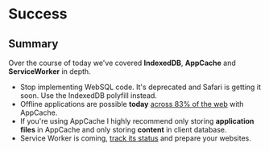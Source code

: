 # Success

## Summary

Over the course of today we've covered **IndexedDB**, **AppCache** and **ServiceWorker** in depth.

- Stop implementing WebSQL code.  It's deprecated and Safari is getting it soon.  Use the IndexedDB polyfill instead.
- Offline applications are possible **today** [across 83% of the web](http://caniuse.com/#search=appcache) with AppCache.
- If you're using AppCache I highly recommend only storing **application files** in AppCache and only storing **content** in client database.
- Service Worker is coming, [track its status](https://github.com/jakearchibald/isserviceworkerready) and prepare your websites.
